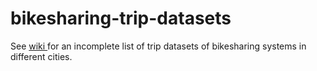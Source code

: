 # bikesharing-trip-datasets
See <a href="bikesharing-trip-datasets/wiki/"> wiki </a> for an incomplete list of trip datasets of bikesharing systems in different cities.
